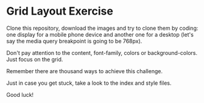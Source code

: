 # Grid Layout Exercise

Clone this repository, download the images and try to clone them by coding: one display for a mobile phone device and another one for a desktop (let's say the media query breakpoint is going to be 768px).

Don't pay attention to the content, font-family, colors or background-colors. Just focus on the grid.

Remember there are thousand ways to achieve this challenge.

Just in case you get stuck, take a look to the index and style files.

Good luck!